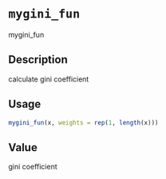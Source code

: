 # `mygini_fun`

mygini_fun


## Description

calculate gini coefficient


## Usage

```r
mygini_fun(x, weights = rep(1, length(x)))
```


## Value

gini coefficient


